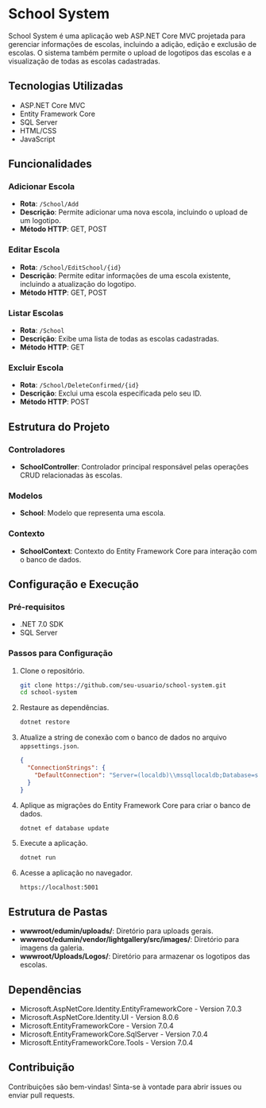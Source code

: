 # School System

School System é uma aplicação web ASP.NET Core MVC projetada para gerenciar informações de escolas, incluindo a adição, edição e exclusão de escolas. O sistema também permite o upload de logotipos das escolas e a visualização de todas as escolas cadastradas.

## Tecnologias Utilizadas

- ASP.NET Core MVC
- Entity Framework Core
- SQL Server
- HTML/CSS
- JavaScript

## Funcionalidades

### Adicionar Escola

- **Rota**: `/School/Add`
- **Descrição**: Permite adicionar uma nova escola, incluindo o upload de um logotipo.
- **Método HTTP**: GET, POST

### Editar Escola

- **Rota**: `/School/EditSchool/{id}`
- **Descrição**: Permite editar informações de uma escola existente, incluindo a atualização do logotipo.
- **Método HTTP**: GET, POST

### Listar Escolas

- **Rota**: `/School`
- **Descrição**: Exibe uma lista de todas as escolas cadastradas.
- **Método HTTP**: GET

### Excluir Escola

- **Rota**: `/School/DeleteConfirmed/{id}`
- **Descrição**: Exclui uma escola especificada pelo seu ID.
- **Método HTTP**: POST

## Estrutura do Projeto

### Controladores

- **SchoolController**: Controlador principal responsável pelas operações CRUD relacionadas às escolas.

### Modelos

- **School**: Modelo que representa uma escola.

### Contexto

- **SchoolContext**: Contexto do Entity Framework Core para interação com o banco de dados.

## Configuração e Execução

### Pré-requisitos

- .NET 7.0 SDK
- SQL Server

### Passos para Configuração

1. Clone o repositório.
   ```bash
   git clone https://github.com/seu-usuario/school-system.git
   cd school-system
   ```

2. Restaure as dependências.
   ```bash
   dotnet restore
   ```

3. Atualize a string de conexão com o banco de dados no arquivo `appsettings.json`.
   ```json
   {
     "ConnectionStrings": {
       "DefaultConnection": "Server=(localdb)\\mssqllocaldb;Database=school-system;Trusted_Connection=True;MultipleActiveResultSets=true"
     }
   }
   ```

4. Aplique as migrações do Entity Framework Core para criar o banco de dados.
   ```bash
   dotnet ef database update
   ```

5. Execute a aplicação.
   ```bash
   dotnet run
   ```

6. Acesse a aplicação no navegador.
   ```url
   https://localhost:5001
   ```

## Estrutura de Pastas

- **wwwroot/edumin/uploads/**: Diretório para uploads gerais.
- **wwwroot/edumin/vendor/lightgallery/src/images/**: Diretório para imagens da galeria.
- **wwwroot/Uploads/Logos/**: Diretório para armazenar os logotipos das escolas.

## Dependências

- Microsoft.AspNetCore.Identity.EntityFrameworkCore - Version 7.0.3
- Microsoft.AspNetCore.Identity.UI - Version 8.0.6
- Microsoft.EntityFrameworkCore - Version 7.0.4
- Microsoft.EntityFrameworkCore.SqlServer - Version 7.0.4
- Microsoft.EntityFrameworkCore.Tools - Version 7.0.4

## Contribuição

Contribuições são bem-vindas! Sinta-se à vontade para abrir issues ou enviar pull requests.
